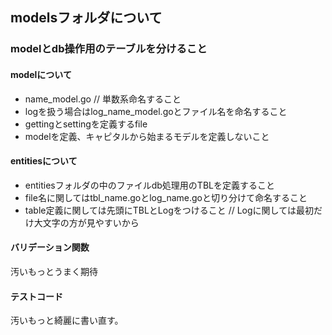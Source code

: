 












## modelsフォルダについて

### modelとdb操作用のテーブルを分けること

#### modelについて
- name_model.go // 単数系命名すること
- logを扱う場合はlog_name_model.goとファイル名を命名すること
- gettingとsettingを定義するfile
- modelを定義、キャピタルから始まるモデルを定義しないこと

#### entitiesについて 
- entitiesフォルダの中のファイルdb処理用のTBLを定義すること
- file名に関してはtbl_name.goとlog_name.goと切り分けて命名すること
- table定義に関しては先頭にTBLとLogをつけること // Logに関しては最初だけ大文字の方が見やすいから

#### バリデーション関数
汚いもっとうまく期待
#### テストコード
汚いもっと綺麗に書い直す。



